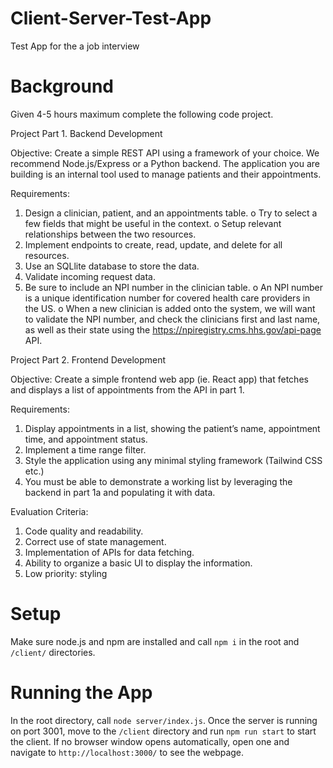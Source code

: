 # Client-Server-Test-App

Test App for the a job interview

# Background

Given 4-5 hours maximum complete the following code project.

Project Part 1. Backend Development

Objective: Create a simple REST API using a framework of your choice. We recommend Node.js/Express or a Python backend. The application you are building is an internal tool used to manage patients and their appointments.

Requirements:

1. Design a clinician, patient, and an appointments table.
   o Try to select a few fields that might be useful in the context.
   o Setup relevant relationships between the two resources.
2. Implement endpoints to create, read, update, and delete for all resources.
3. Use an SQLlite database to store the data.
4. Validate incoming request data.
5. Be sure to include an NPI number in the clinician table.
   o An NPI number is a unique identification number for covered health care providers in the US.
   o When a new clinician is added onto the system, we will want to validate the NPI number, and check the clinicians first and last name, as well as their state using the https://npiregistry.cms.hhs.gov/api-page API.

Project Part 2. Frontend Development

Objective: Create a simple frontend web app (ie. React app) that fetches and displays a list of appointments from the API in part 1.

Requirements:

1. Display appointments in a list, showing the patient’s name, appointment time, and appointment status.
2. Implement a time range filter.
3. Style the application using any minimal styling framework (Tailwind CSS etc.)
4. You must be able to demonstrate a working list by leveraging the backend in part 1a and populating it with data.

Evaluation Criteria:

1. Code quality and readability.
2. Correct use of state management.
3. Implementation of APIs for data fetching.
4. Ability to organize a basic UI to display the information.
5. Low priority: styling

# Setup

Make sure node.js and npm are installed and call `npm i` in the root and `/client/` directories.

# Running the App

In the root directory, call `node server/index.js`. Once the server is running on port 3001,
move to the `/client` directory and run `npm run start` to start the client. If no browser
window opens automatically, open one and navigate to `http://localhost:3000/` to see the webpage.
